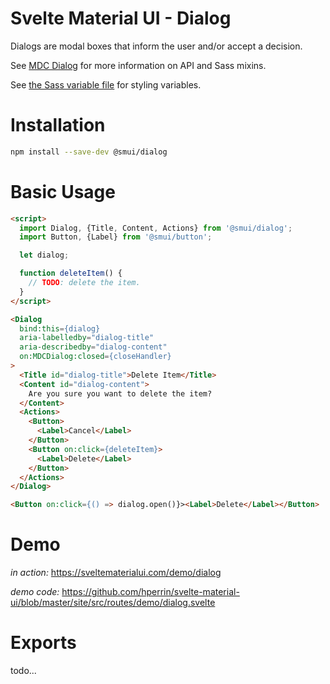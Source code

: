 # Svelte Material UI - Dialog

Dialogs are modal boxes that inform the user and/or accept a decision.

See [MDC Dialog](https://material.io/develop/web/components/dialogs/) for more information on API and Sass mixins.

See [the Sass variable file](https://github.com/material-components/material-components-web/blob/v3.1.1/packages/mdc-dialog/_variables.scss) for styling variables.

# Installation

```sh
npm install --save-dev @smui/dialog
```

# Basic Usage

```html
<script>
  import Dialog, {Title, Content, Actions} from '@smui/dialog';
  import Button, {Label} from '@smui/button';

  let dialog;

  function deleteItem() {
    // TODO: delete the item.
  }
</script>

<Dialog
  bind:this={dialog}
  aria-labelledby="dialog-title"
  aria-describedby="dialog-content"
  on:MDCDialog:closed={closeHandler}
>
  <Title id="dialog-title">Delete Item</Title>
  <Content id="dialog-content">
    Are you sure you want to delete the item?
  </Content>
  <Actions>
    <Button>
      <Label>Cancel</Label>
    </Button>
    <Button on:click={deleteItem}>
      <Label>Delete</Label>
    </Button>
  </Actions>
</Dialog>

<Button on:click={() => dialog.open()}><Label>Delete</Label></Button>
```

# Demo

*in action:* https://sveltematerialui.com/demo/dialog

*demo code:* https://github.com/hperrin/svelte-material-ui/blob/master/site/src/routes/demo/dialog.svelte

# Exports

todo...